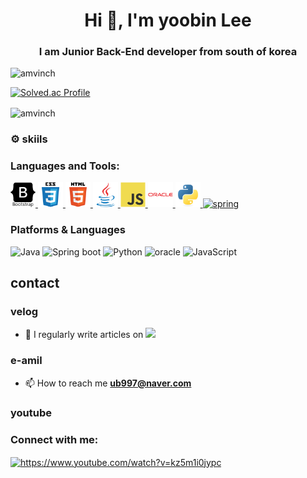 
<h1 align="center">Hi 👋, I'm yoobin Lee</h1>
<h3 align="center">I am Junior Back-End developer from south of korea</h3>
<img src="https://komarev.com/ghpvc/?username=amvinch&label=Profile%20views&color=0e75b6&style=flat" alt="amvinch" /> 

[![Solved.ac Profile](http://mazassumnida.wtf/api/v2/generate_badge?boj=ub997)](https://solved.ac/ub997/)

<img align="center" src="https://github-readme-stats.vercel.app/api?username=amvinch&show_icons=true&locale=en" alt="amvinch" />





### ⚙ skiils

<h3 align="left">Languages and Tools:</h3>
<p align="left"> <a href="https://getbootstrap.com" target="_blank" rel="noreferrer"> <img src="https://raw.githubusercontent.com/devicons/devicon/master/icons/bootstrap/bootstrap-plain-wordmark.svg" alt="bootstrap" width="40" height="40"/> </a> <a href="https://www.w3schools.com/css/" target="_blank" rel="noreferrer"> <img src="https://raw.githubusercontent.com/devicons/devicon/master/icons/css3/css3-original-wordmark.svg" alt="css3" width="40" height="40"/> </a> <a href="https://www.w3.org/html/" target="_blank" rel="noreferrer"> <img src="https://raw.githubusercontent.com/devicons/devicon/master/icons/html5/html5-original-wordmark.svg" alt="html5" width="40" height="40"/> </a> <a href="https://www.java.com" target="_blank" rel="noreferrer"> <img src="https://raw.githubusercontent.com/devicons/devicon/master/icons/java/java-original.svg" alt="java" width="40" height="40"/> </a> <a href="https://developer.mozilla.org/en-US/docs/Web/JavaScript" target="_blank" rel="noreferrer"> <img src="https://raw.githubusercontent.com/devicons/devicon/master/icons/javascript/javascript-original.svg" alt="javascript" width="40" height="40"/> </a> <a href="https://www.oracle.com/" target="_blank" rel="noreferrer"> <img src="https://raw.githubusercontent.com/devicons/devicon/master/icons/oracle/oracle-original.svg" alt="oracle" width="40" height="40"/> </a> <a href="https://www.python.org" target="_blank" rel="noreferrer"> <img src="https://raw.githubusercontent.com/devicons/devicon/master/icons/python/python-original.svg" alt="python" width="40" height="40"/> </a> <a href="https://spring.io/" target="_blank" rel="noreferrer"> <img src="https://www.vectorlogo.zone/logos/springio/springio-icon.svg" alt="spring" width="40" height="40"/> </a> </p>

### Platforms & Languages
![Java](https://img.shields.io/badge/Java-007396.svg?&style=for-the-badge&logo=Java&logoColor=white)
![Spring boot](https://img.shields.io/badge/Spring-6DB33F.svg?&style=for-the-badge&logo=Spring&logoColor=white)
![Python](https://img.shields.io/badge/Python-3776AB.svg?&style=for-the-badge&logo=Python&logoColor=white)
![oracle](https://img.shields.io/badge/Android-3DDC84.svg?&style=for-the-badge&logo=Android&logoColor=white)
![JavaScript](https://img.shields.io/badge/JavaScript-F7DF1E.svg?&style=for-the-badge&logo=JavaScript&logoColor=white)

## contact 
### velog
- 📝 I regularly write articles on <a href="https://velog.io/@ub997"><img src="https://img.shields.io/badge/Tech blog-20C997?style=flat-square&logo=Velog&&logoColor=white"/></a>
### e-amil
- 📫 How to reach me **ub997@naver.com**
### youtube
<h3 align="left">Connect with me:</h3>
<p align="left">
<a href="https://www.youtube.com/c/https://www.youtube.com/watch?v=kz5m1i0jypc" target="blank"><img align="center" src="https://raw.githubusercontent.com/rahuldkjain/github-profile-readme-generator/master/src/images/icons/Social/youtube.svg" alt="https://www.youtube.com/watch?v=kz5m1i0jypc" height="30" width="40" /></a>
</p>





